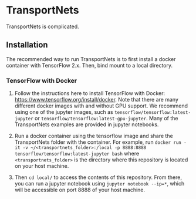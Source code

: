 # TransportNets

TransportNets is complicated.

## Installation

The recommended way to run TransportNets is to first install a docker container with TensorFlow 2.x. Then, bind mount to a local directory.

### TensorFlow with Docker

1. Follow the instructions here to install TensorFlow with Docker: https://www.tensorflow.org/install/docker.  Note that there are many different docker images with and without GPU support.   We recommend using one of the jupyter images, such as `tensorflow/tensorflow:latest-jupyter` or `tensorflow/tensorflow:latest-gpu-jupyter`.   Many of the TransportNets examples are provided in jupyter notebooks.

2. Run a docker container using the tensorflow image and share the TransportNets folder with the container.  For example, run 
```docker run -it -v ~/<transportnets_folder>:/local -p 8888:8888 tensorflow/tensorflow:latest-jupyter bash```
where `<transportnets_folder>` is the directory where this repository is located on your host machine.

3. Then `cd local/` to access the contents of this repository. From there, you can run a jupyter notebook using `jupyter notebook --ip=*`, which will be accessible on port 8888 of your host machine.

